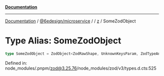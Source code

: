[**Documentation**](../../../../../README.md)

***

[Documentation](../../../../../README.md) / [@6edesign/microservice](../../../README.md) / [](../../../README.md) / [z](../README.md) / SomeZodObject

# Type Alias: SomeZodObject

```ts
type SomeZodObject = ZodObject<ZodRawShape, UnknownKeysParam, ZodTypeAny>;
```

Defined in: node\_modules/.pnpm/zod@3.25.76/node\_modules/zod/v3/types.d.cts:525
